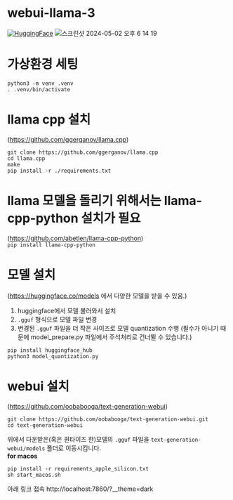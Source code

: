 # webui-llama-3
[![HuggingFace](https://img.shields.io/badge/%F0%9F%A4%97-Models%20on%20Hub-yellow)](https://huggingface.co/fiveflow/KoLlama-3-8B-Instruct)
![스크린샷 2024-05-02 오후 6 14 19](https://github.com/kwon13/webui-llama-3/assets/77109972/ceb7ed73-c258-4692-8076-c80ef8ee4e2a)
# 가상환경 세팅
```
python3 -m venv .venv
. .venv/bin/activate
```

# llama cpp 설치 
(https://github.com/ggerganov/llama.cpp)  
```
git clone https://github.com/ggerganov/llama.cpp
cd llama.cpp
make
pip install -r ./requirements.txt
```

# llama 모델을 돌리기 위해서는 llama-cpp-python 설치가 필요 
(https://github.com/abetlen/llama-cpp-python)  
`pip install llama-cpp-python`

# 모델 설치 
(https://huggingface.co/models 에서 다양한 모델을 받을 수 있음.)  
1. huggingface에서 모델 불러와서 설치
2. `.gguf` 형식으로 모델 파일 변경
3. 변경된 `.gguf` 파일을 더 작은 사이즈로 모델 quantization 수행 (필수가 아니기 때문에 model_prepare.py 파일에서 주석처리로 건너뛸 수 있습니다.)
```
pip install huggingface_hub
python3 model_quantization.py
```

# webui 설치 
(https://github.com/oobabooga/text-generation-webui)  
```
git clone https://github.com/oobabooga/text-generation-webui.git
cd text-generation-webui
```
위에서 다운받은(혹은 퀀타이즈 한)모델의 `.gguf` 파일을 `text-generation-webui/models` 폴더로 이동시킵니다.  
**for macos**
```
pip install -r requirements_apple_silicon.txt
sh start_macos.sh 
```

아래 링크 접속
http://localhost:7860/?__theme=dark
